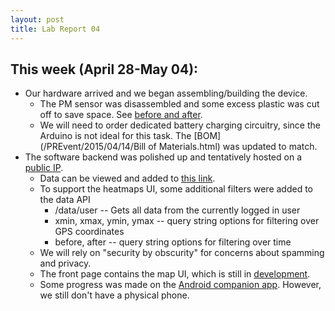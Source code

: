 ```yaml
---
layout: post
title: Lab Report 04
---
```

## This week (April 28-May 04):
* Our hardware arrived and we began assembling/building the device.
  * The PM sensor was disassembled and some excess plastic was cut off to save space.  See [before and after](https://github.com/kaysoky/PREvent/issues/10).
  * We will need to order dedicated battery charging circuitry, since the Arduino is not ideal for this task.  The [BOM](/PREvent/2015/04/14/Bill of Materials.html) was updated to match.
* The software backend was polished up and tentatively hosted on a [public IP](attu.cs.washington.edu:8000).
  * Data can be viewed and added to [this link](attu.cs.washington.edu:8000/data).
  * To support the heatmaps UI, some additional filters were added to the data API
    * /data/user -- Gets all data from the currently logged in user
    * xmin, xmax, ymin, ymax -- query string options for filtering over GPS coordinates
    * before, after -- query string options for filtering over time
  * We will rely on "security by obscurity" for concerns about spamming and privacy.
  * The front page contains the map UI, which is still in [development](https://github.com/kaysoky/PREvent/issues/7).
  * Some progress was made on the [Android companion app](https://github.com/kaysoky/PREvent/tree/android).  However, we still don't have a physical phone.
